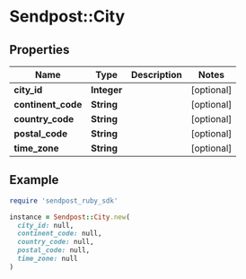 # Sendpost::City

## Properties

| Name | Type | Description | Notes |
| ---- | ---- | ----------- | ----- |
| **city_id** | **Integer** |  | [optional] |
| **continent_code** | **String** |  | [optional] |
| **country_code** | **String** |  | [optional] |
| **postal_code** | **String** |  | [optional] |
| **time_zone** | **String** |  | [optional] |

## Example

```ruby
require 'sendpost_ruby_sdk'

instance = Sendpost::City.new(
  city_id: null,
  continent_code: null,
  country_code: null,
  postal_code: null,
  time_zone: null
)
```

